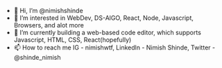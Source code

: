- 👋 Hi, I’m @nimishshinde
- 👀 I’m interested in WebDev, DS-AlGO, React, Node, Javascript, Browsers, and alot more
- 🌱 I’m currently building a web-based code editor, which supports Javascript, HTML, CSS, React(hopefully)
- 📫 How to reach me IG - nimishwtf, Linkedln - Nimish Shinde, Twitter - @shinde_nimish 
<!---
nimishshinde/nimishshinde is a ✨ special ✨ repository because its `README.md` (this file) appears on your GitHub profile.
You can click the Preview link to take a look at your changes.
--->

